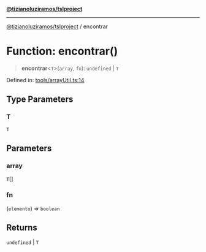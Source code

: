 [**@tizianoluziramos/tslproject**](../README.md)

***

[@tizianoluziramos/tslproject](../globals.md) / encontrar

# Function: encontrar()

> **encontrar**\<`T`\>(`array`, `fn`): `undefined` \| `T`

Defined in: [tools/arrayUtil.ts:14](https://github.com/tizianoluziramos/TypeScript-Lenguage-Proyect/blob/1a68252d6a31602ecc3346fe4bed87bd01ab43ff/src/tools/arrayUtil.ts#L14)

## Type Parameters

### T

`T`

## Parameters

### array

`T`[]

### fn

(`elemento`) => `boolean`

## Returns

`undefined` \| `T`
